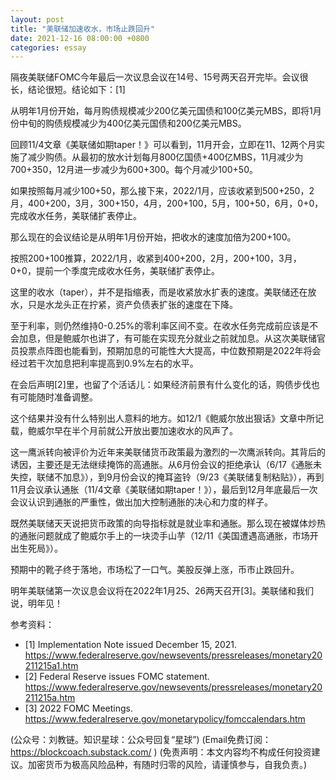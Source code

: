 ```yaml
---
layout: post
title: "美联储加速收水，市场止跌回升"
date: 2021-12-16 08:00:00 +0800
categories: essay
---
```


隔夜美联储FOMC今年最后一次议息会议在14号、15号两天召开完毕。会议很长，结论很短。结论如下：[1]

从明年1月份开始，每月购债规模减少200亿美元国债和100亿美元MBS，即将1月份中旬的购债规模减少为400亿美元国债和200亿美元MBS。

回顾11/4文章《美联储如期taper！》可以看到，11月开会，立即在11、12两个月实施了减少购债。从最初的放水计划每月800亿国债+400亿MBS，11月减少为700+350，12月进一步减少为600+300。每个月减少100+50。

如果按照每月减少100+50，那么接下来，2022/1月，应该收紧到500+250，2月，400+200，3月，300+150，4月，200+100，5月，100+50，6月，0+0，完成收水任务，美联储扩表停止。

那么现在的会议结论是从明年1月份开始，把收水的速度加倍为200+100。

按照200+100推算，2022/1月，收紧到400+200，2月，200+100，3月，0+0，提前一个季度完成收水任务，美联储扩表停止。

这里的收水（taper），并不是指缩表，而是收紧放水扩表的速度。美联储还在放水，只是水龙头正在拧紧，资产负债表扩张的速度在下降。

至于利率，则仍然维持0-0.25%的零利率区间不变。在收水任务完成前应该是不会加息，但是鲍威尔也讲了，有可能在实现充分就业之前就加息。从这次美联储官员投票点阵图也能看到，预期加息的可能性大大提高，中位数预期是2022年将会经过若干次加息把利率提高到0.9%左右的水平。

在会后声明[2]里，也留了个活话儿：如果经济前景有什么变化的话，购债步伐也有可能随时准备调整。

这个结果并没有什么特别出人意料的地方。如12/1《鲍威尔放出狠话》文章中所记载，鲍威尔早在半个月前就公开放出要加速收水的风声了。

这一鹰派转向被评价为近年来美联储货币政策最为激烈的一次鹰派转向。其背后的诱因，主要还是无法继续掩饰的高通胀。从6月份会议的拒绝承认（6/17《通胀未失控，联储不加息》），到9月份会议的掩耳盗铃（9/23《美联储复制粘贴》），再到11月会议承认通胀（11/4文章《美联储如期taper！》），最后到12月年底最后一次会议认识到通胀的严重性，做出加大控制通胀的决心和力度的样子。

既然美联储天天说把货币政策的向导指标就是就业率和通胀。那么现在被媒体炒热的通胀问题就成了鲍威尔手上的一块烫手山芋（12/11《美国遭遇高通胀，市场开出生死局》）。

预期中的靴子终于落地，市场松了一口气。美股反弹上涨，币市止跌回升。

明年美联储第一次议息会议将在2022年1月25、26两天召开[3]。美联储和我们说，明年见！

参考资料：
- [1] Implementation Note issued December 15, 2021. https://www.federalreserve.gov/newsevents/pressreleases/monetary20211215a1.htm
- [2] Federal Reserve issues FOMC statement. https://www.federalreserve.gov/newsevents/pressreleases/monetary20211215a.htm
- [3] 2022 FOMC Meetings. https://www.federalreserve.gov/monetarypolicy/fomccalendars.htm

(公众号：刘教链。知识星球：公众号回复“星球”)
(Email免费订阅：https://blockcoach.substack.com/ )
(免责声明：本文内容均不构成任何投资建议。加密货币为极高风险品种，有随时归零的风险，请谨慎参与，自我负责。)
